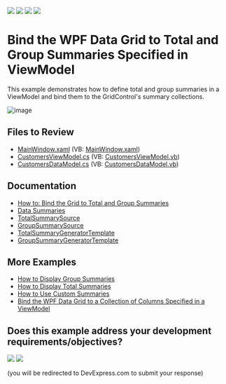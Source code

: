 <!-- default badges list -->
![](https://img.shields.io/endpoint?url=https://codecentral.devexpress.com/api/v1/VersionRange/331323212/22.2.1%2B)
[![](https://img.shields.io/badge/Open_in_DevExpress_Support_Center-FF7200?style=flat-square&logo=DevExpress&logoColor=white)](https://supportcenter.devexpress.com/ticket/details/T966461)
[![](https://img.shields.io/badge/📖_How_to_use_DevExpress_Examples-e9f6fc?style=flat-square)](https://docs.devexpress.com/GeneralInformation/403183)
[![](https://img.shields.io/badge/💬_Leave_Feedback-feecdd?style=flat-square)](#does-this-example-address-your-development-requirementsobjectives)
<!-- default badges end -->

# Bind the WPF Data Grid to Total and Group Summaries Specified in ViewModel

This example demonstrates how to define total and group summaries in a ViewModel and bind them to the GridControl's summary collections.

![image](https://user-images.githubusercontent.com/65009440/204776537-4e815aac-45ed-48a1-900f-a93a7cebeff8.png)


## Files to Review

* [MainWindow.xaml](./CS/SummarySample/MainWindow.xaml) (VB: [MainWindow.xaml](./VB/SummarySample/MainWindow.xaml))
* [CustomersViewModel.cs](./CS/SummarySample/CustomersViewModel.cs) (VB: [CustomersViewModel.vb](./VB/SummarySample/CustomersViewModel.vb))
* [CustomersDataModel.cs](./CS/SummarySample/CustomersDataModel.cs) (VB: [CustomersDataModel.vb](./VB/SummarySample/CustomersDataModel.vb))


## Documentation

* [How to: Bind the Grid to Total and Group Summaries](http://docs.devexpress.com/WPF/10124/controls-and-libraries/data-grid/mvvm-enhancements/binding-to-total-and-group-summaries)
* [Data Summaries](https://docs.devexpress.com/WPF/7354/controls-and-libraries/data-grid/data-summaries)
* [TotalSummarySource](https://docs.devexpress.com/WPF/DevExpress.Xpf.Grid.DataControlBase.TotalSummarySource)
* [GroupSummarySource](https://docs.devexpress.com/WPF/DevExpress.Xpf.Grid.GridControl.GroupSummarySource)
* [TotalSummaryGeneratorTemplate](https://docs.devexpress.com/WPF/DevExpress.Xpf.Grid.DataControlBase.TotalSummaryGeneratorTemplate)
* [GroupSummaryGeneratorTemplate](https://docs.devexpress.com/WPF/DevExpress.Xpf.Grid.GridControl.GroupSummaryGeneratorTemplate)


## More Examples

* [How to Display Group Summaries](https://github.com/DevExpress-Examples/how-to-display-group-summaries-e1637)
* [How to Display Total Summaries](https://github.com/DevExpress-Examples/how-to-display-total-summaries-e1636)
* [How to Use Custom Summaries](https://github.com/DevExpress-Examples/how-to-summarize-empty-cells-e948)
* [Bind the WPF Data Grid to a Collection of Columns Specified in a ViewModel](https://github.com/DevExpress-Examples/wpf-data-grid-bind-columns-to-viewmodel-collection)
<!-- feedback -->
## Does this example address your development requirements/objectives?

[<img src="https://www.devexpress.com/support/examples/i/yes-button.svg"/>](https://www.devexpress.com/support/examples/survey.xml?utm_source=github&utm_campaign=wpf-mvvm-how-to-bind-the-gridcontrol-to-total-and-group-summaries-specified-in-viewmodel&~~~was_helpful=yes) [<img src="https://www.devexpress.com/support/examples/i/no-button.svg"/>](https://www.devexpress.com/support/examples/survey.xml?utm_source=github&utm_campaign=wpf-mvvm-how-to-bind-the-gridcontrol-to-total-and-group-summaries-specified-in-viewmodel&~~~was_helpful=no)

(you will be redirected to DevExpress.com to submit your response)
<!-- feedback end -->
